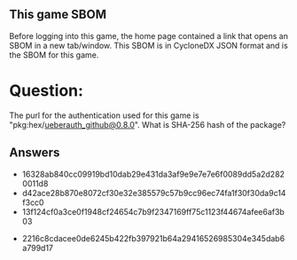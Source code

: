 ## This game SBOM
Before logging into this game,
the home page contained a link
that opens an SBOM in a new tab/window.
This SBOM is in CycloneDX JSON format
and is the SBOM for this game.

# Question:
The purl for the authentication used for
this game is
"pkg:hex/ueberauth_github@0.8.0".
What is SHA-256 hash of the package?

## Answers
- 16328ab840cc09919bd10dab29e431da3af9e9e7e7e6f0089dd5a2d2820011d8
- d42ace28b870e8072cf30e32e385579c57b9cc96ec74fa1f30f30da9c14f3cc0
- 13f124cf0a3ce0f1948cf24654c7b9f2347169ff75c1123f44674afee6af3b03
* 2216c8cdacee0de6245b422fb397921b64a29416526985304e345dab6a799d17
